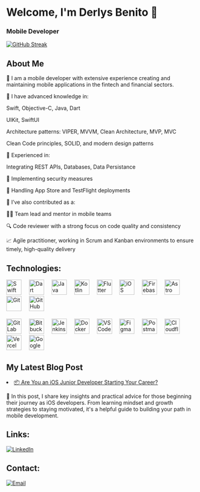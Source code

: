 # Welcome, I'm Derlys Benito 👋

### Mobile Developer
<!--  ![Anurag's GitHub stats](https://github-readme-stats.vercel.app/api?username=derlysbenito&show_icons=true) -->
[![GitHub Streak](https://github-readme-streak-stats-eight.vercel.app?user=derlysbenito&theme=highcontrast)](#)

## About Me

🚀 I am a mobile developer with extensive experience creating and maintaining mobile applications in the fintech and financial sectors.

📱 I have advanced knowledge in:

Swift, Objective-C, Java, Dart

UIKit, SwiftUI

Architecture patterns: VIPER, MVVM, Clean Architecture, MVP, MVC

Clean Code principles, SOLID, and modern design patterns

🔗 Experienced in:

Integrating REST APIs, Databases, Data Persistance

🔐 Implementing security measures

🚀 Handling App Store and TestFlight deployments

👥 I’ve also contributed as a:

👨‍💻 Team lead and mentor in mobile teams

🔍 Code reviewer with a strong focus on code quality and consistency

📈 Agile practitioner, working in Scrum and Kanban environments to ensure timely, high-quality delivery

## Technologies:

<div align="left">

  <!-- Lenguajes -->
  <img src="https://skillicons.dev/icons?i=swift" height="40" alt="Swift" />
  <img width="12" />
  <img src="https://skillicons.dev/icons?i=dart" height="40" alt="Dart" />
  <img width="12" />
  <img src="https://skillicons.dev/icons?i=java" height="40" alt="Java" />
  <img width="12" />
  <img src="https://skillicons.dev/icons?i=kotlin" height="40" alt="Kotlin" />
  <img width="12" />
  
  <!-- Frameworks y plataformas -->
  <img src="https://skillicons.dev/icons?i=flutter" height="40" alt="Flutter" />
  <img width="12" />
  <img src="https://skillicons.dev/icons?i=apple" height="40" alt="iOS" />
  <img width="12" />
  <img src="https://skillicons.dev/icons?i=firebase" height="40" alt="Firebase" />
  <img width="12" />
  <img src="https://skillicons.dev/icons?i=astro" height="40" alt="Astro" />
  <img width="12" />
  
  <!-- Control de versiones -->
  <img src="https://skillicons.dev/icons?i=git" height="40" alt="Git" />
  <img width="12" />
  <img src="https://skillicons.dev/icons?i=github" height="40" alt="GitHub" />
  <img width="12" />
  <br /><br />
  <img src="https://skillicons.dev/icons?i=gitlab" height="40" alt="GitLab" />
  <img width="12" />
  <img src="https://skillicons.dev/icons?i=bitbucket" height="40" alt="Bitbucket" />
  <img width="12" />
  
  <!-- Herramientas y DevOps -->
  <img src="https://skillicons.dev/icons?i=jenkins" height="40" alt="Jenkins" />
  <img width="12" />
  <img src="https://skillicons.dev/icons?i=docker" height="40" alt="Docker" />
  <img width="12" />
  <img src="https://skillicons.dev/icons?i=vscode" height="40" alt="VSCode" />
  <img width="12" />
  
  <!-- Diseño, APIs y Cloud -->
  <img src="https://skillicons.dev/icons?i=figma" height="40" alt="Figma" />
  <img width="12" />
  <img src="https://skillicons.dev/icons?i=postman" height="40" alt="Postman" />
  <img width="12" />
  <img src="https://skillicons.dev/icons?i=cloudflare" height="40" alt="Cloudflare" />
  <img width="12" />
  <img src="https://skillicons.dev/icons?i=vercel" height="40" alt="Vercel" />
  <img width="12" />
  <img src="https://skillicons.dev/icons?i=gcp" height="40" alt="Google Cloud Platform" />

</div>

## My Latest Blog Post
<!-- POSTS:START -->
<li>
  <a href='https://www.linkedin.com/posts/dbenitob_eres-ios-developer-junior-me-gustar%C3%ADa-activity-7322753337177608193-jPaO?utm_source=share&utm_medium=member_desktop&rcm=ACoAACdHuWUBktVif9gEE8IG3go_5siUtStl0Ak'>
    📦 Are You an iOS Junior Developer Starting Your Career?
  </a>
  <p>
    📝 In this post, I share key insights and practical advice for those beginning their journey as iOS developers. From learning mindset and growth strategies to staying motivated, it's a helpful guide to building your path in mobile development.
  </p>
</li>
<!-- POSTS:END -->

## Links:
[![LinkedIn](https://img.shields.io/badge/LinkedIn-@dbenitob-487FCF?style=for-the-badge&logo=LinkedIn&logoColor=white&labelColor=101010)](https://www.linkedin.com/in/dbenitob/)

## Contact:
[![Email](https://img.shields.io/badge/dbenitobaldeon@gmail.com-email-D14836?style=for-the-badge&logo=gmail&logoColor=white&labelColor=101010)](mailto:dbenitobaldeon@gmail.com)

